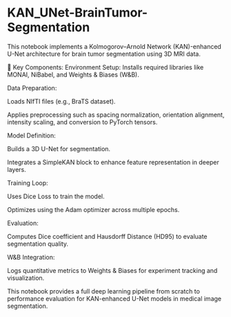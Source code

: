 # KAN_UNet-BrainTumor-Segmentation

This notebook implements a Kolmogorov–Arnold Network (KAN)-enhanced U-Net architecture for brain tumor segmentation using 3D MRI data.

📌 Key Components:
Environment Setup: Installs required libraries like MONAI, NiBabel, and Weights & Biases (W&B).

Data Preparation:

Loads NIfTI files (e.g., BraTS dataset).

Applies preprocessing such as spacing normalization, orientation alignment, intensity scaling, and conversion to PyTorch tensors.

Model Definition:

Builds a 3D U-Net for segmentation.

Integrates a SimpleKAN block to enhance feature representation in deeper layers.

Training Loop:

Uses Dice Loss to train the model.

Optimizes using the Adam optimizer across multiple epochs.

Evaluation:

Computes Dice coefficient and Hausdorff Distance (HD95) to evaluate segmentation quality.

W&B Integration:

Logs quantitative metrics to Weights & Biases for experiment tracking and visualization.

This notebook provides a full deep learning pipeline from scratch to performance evaluation for KAN-enhanced U-Net models in medical image segmentation.

